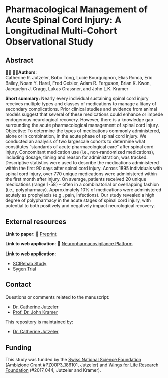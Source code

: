 # Pharmacological Management of Acute Spinal Cord Injury: A Longitudinal Multi-Cohort Observational Study  

## Abstract

:man_scientist: 👩‍🔬**Authors**:  
Catherine R. Jutzeler, Bobo Tong, Lucie Bourguignon, Elias Ronca, Eric Bailey, Noam Y. Harel, Fred Geisler, Adam R. Ferguson, Brian K. Kwon, Jacquelyn J. Cragg, Lukas Grassner, and John L.K. Kramer

**Short summary:** Nearly every individual sustaining spinal cord injury receives multiple types and classes of medications to manage a litany of secondary complications. Prior clinical studies and evidence from animal models suggest that several of these medications could enhance or impede endogenous neurological recovery. However, there is a knowledge gap surrounding the acute pharmacological management of spinal cord injury. 
Objective: To determine the types of medications commonly administered, alone or in combination, in the acute phase of spinal cord injury. We conducted an analysis of two largescale cohorts to determine what constitutes “standards of acute pharmacological care” after spinal cord injury. Concomitant medication use (i.e., non-randomized medications), including dosage, timing and reason for administration, was tracked. 
Descriptive statistics were used to describe the medications administered within the first 90 days after spinal cord injury.  Across 1895 individuals with spinal cord injury, over 770 unique medications were administered within the first month after injury. On average, patients received 20 unique medications (range 1-58) – often in a combinatorial or overlapping fashion (i.e., polypharmacy). Approximately 10% of medications were administered acutely as prophylaxis (e.g., pain, infections).
Our study revealed a high degree of polypharmacy in the acute stages of spinal cord injury, with potential to both positively and negatively impact neurological recovery.


## External resources

**Link to paper**: :link: [Preprint](https://www.sciencedirect.com/science/article/pii/S1477893920303215?via%3Dihub)

**Link to web application**: :link: [Neuropharmacovigilance Platform](https://jutzelec.shinyapps.io/neurosurveillance/)


**Link to web application**:
* [SCIRehab Study](https://www.icpsr.umich.edu/web/ADDEP/studies/36724)
* [Sygen Trial](https://journals.lww.com/spinejournal/Fulltext/2001/12151/The_Sygen__Multicenter_Acute_Spinal_Cord_Injury.15.aspx)

## Contact
Questions or comments related to the manuscript:
* [Dr. Catherine Jutzeler](mailto:catherine.jutzeler@bsse.ethz.ch?subject=[GitHub]%20Source%20Han%20Sans)
* [Prof. Dr. John Kramer](mailto:kramer@icord.org?subject=[GitHub]%20Source%20Han%20Sans)

This repository is maintained by:
* [Dr. Catherine Jutzeler](https://github.com/jutzca)

## Funding

This study was funded by the [Swiss National Science Foundation](http://www.snf.ch/en/Pages/default.aspx) (Ambizione Grant #PZ00P3_186101, Jutzeler) and [Wings for Life Research Foundation](https://www.wingsforlife.com/en/research/blood-biomarkers-to-predict-outcome-after-spinal-cord-injury-a-precision-medicine-approach-3486/) (#2017_044, Jutzeler and Kramer).




